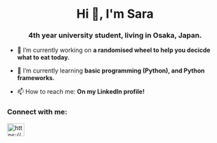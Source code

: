 <h1 align="center">Hi 👋, I'm Sara</h1>
<h3 align="center">4th year university student, living in Osaka, Japan.</h3>

- 🔭 I’m currently working on **a randomised wheel to help you decicde what to eat today.**

- 🌱 I’m currently learning **basic programming (Python), and Python frameworks.**

- 📫 How to reach me: **On my LinkedIn profile!**

<h3 align="left">Connect with me:</h3>
<p align="left">
<a href="https://linkedin.com/in/https://www.linkedin.com/in/sara-kaneki-415473252/" target="blank"><img align="center" src="https://raw.githubusercontent.com/rahuldkjain/github-profile-readme-generator/master/src/images/icons/Social/linked-in-alt.svg" alt="https://www.linkedin.com/in/sara-kaneki-415473252/" height="30" width="40" /></a>
</p>
